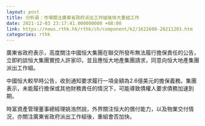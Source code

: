 ```yaml
---
layout: post
title: 分析員：市場關注廣東省政府派出工作組後恒大重組工作
date: 2021-12-03 23:17:41.000000000 +08:00
link: https://news.rthk.hk/rthk/ch/component/k2/1622688-20211203.htm
categories: rthk
---
```


廣東省政府表示，高度關注中國恒大集團在聯交所發布無法履行擔保責任的公告，立即約談恒大集團實控人許家印，並且應恒大地產集團請求，同意向恒大地產集團派出工作組。

中國恒大較早時公告，收到通知要求履行一項金額為2.6億美元的擔保義務。集團表示，未能履行擔保或其他財務責任的情況下，可能導致債權人要求債務加速到期。

時富資產管理董事總經理姚浩然說，外界關注恒大的償付能力，以及物業交付情況，亦關注廣東省政府派出工作組後，重組會否加快。

